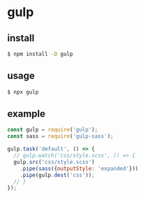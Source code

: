gulp
====

## install

```sh
$ npm install -D gulp
```


## usage

```sh
$ npx gulp
```


## example

```javascript
const gulp = require('gulp');
const sass = require('gulp-sass');

gulp.task('default', () => {
  // gulp.watch('css/style.scss', () => {
  gulp.src('css/style.scss')
    .pipe(sass({outputStyle: 'expanded'}))
    .pipe(gulp.dest('css'));
  // }
});
```
